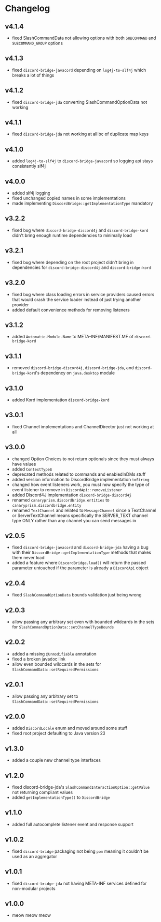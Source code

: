 # Changelog

## v4.1.4
- fixed SlashCommandData not allowing options with both `SUBCOMMAND` and `SUBCOMMAND_GROUP` options

## v4.1.3
- fixed `discord-bridge-javacord` depending on `log4j-to-slf4j` which breaks a lot of things

## v4.1.2
- fixed `discord-bridge-jda` converting SlashCommandOptionData not working

## v4.1.1
- fixed `discord-bridge-jda` not working at all bc of duplicate map keys

## v4.1.0
- added `log4j-to-slf4j` to `discord-bridge-javacord` so logging api stays consistently slf4j

## v4.0.0
- added slf4j logging
- fixed unchanged copied names in some implementations
- made implementing `DiscordBridge::getImplementationType` mandatory

## v3.2.2
- fixed bug where `discord-bridge-discord4j` and `discord-bridge-kord` didn't bring enough runtime dependencies to minimally load

## v3.2.1
- fixed bug where depending on the root project didn't bring in dependencies for `discord-bridge-discord4j` and `discord-bridge-kord`

## v3.2.0
- fixed bug where class loading errors in service providers caused errors that would crash the service loader instead of just trying another provider
- added default convenience methods for removing listeners

## v3.1.2
- added `Automatic-Module-Name` to META-INF/MANIFEST.MF of `discord-bridge-kord`

## v3.1.1
- removed `discord-bridge-discord4j`, `discord-bridge-jda`, and `discord-bridge-kord`'s dependency on `java.desktop` module

## v3.1.0
- added Kord implementation `discord-bridge-kord`

## v3.0.1
- fixed Channel implementations and ChannelDirector just not working at all

## v3.0.0
- changed Option Choices to not return optionals since they must always have values
- added `ContextType`s
- deprecated methods related to commands and enabledInDMs stuff
- added version information to DiscordBridge implementation `toString`
- changed how event listeners work, you must now specify the type of event listener to remove in `DiscordApi::removeListener`
- added Discord4J implementation `discord-bridge-discord4j`
- renamed `canaryprism.discordbridge.entities` to `canaryprism.discordbridge.entity`
- renamed `TextChannel` and related to `MessageChannel` since a TextChannel or ServerTextChannel means specifically the SERVER_TEXT channel type ONLY rather than any channel you can send messages in

## v2.0.5
- fixed `discord-bridge-javacord` and `discord-bridge-jda` having a bug with their `DiscordBridge::getImplementationType` methods that makes them never load
- added a feature where `DiscordBridge.load()` will return the passed parameter untouched if the parameter is already a `DiscordApi` object

## v2.0.4
- fixed `SlashCommandOptionData` bounds validation just being wrong

## v2.0.3
- allow passing any arbitrary set even with bounded wildcards in the sets for `SlashCommandOptionData::setChannelTypeBounds`

## v2.0.2
- added a missing `@Unmodifiable` annotation
- fixed a broken javadoc link
- allow even bounded wildcards in the sets for `SlashCommandData::setRequiredPermissions`

## v2.0.1
- allow passing any arbitrary set to `SlashCommandData::setRequiredPermissions`

## v2.0.0
- added `DiscordLocale` enum and moved around some stuff
- fixed root project defaulting to Java version 23

## v1.3.0
- added a couple new channel type interfaces

## v1.2.0
- fixed discord-bridge-jda's `SlashCommandInteractionOption::getValue` not returning compliant values
- added `getImplementationType()` to `DiscordBridge`

## v1.1.0
- added full autocomplete listener event and response support

## v1.0.2
- fixed `discord-bridge` packaging not being `pom` meaning it couldn't be used as an aggregator

## v1.0.1
- fixed `discord-bridge-jda` not having META-INF services defined for non-modular projects

## v1.0.0
- meow meow meow